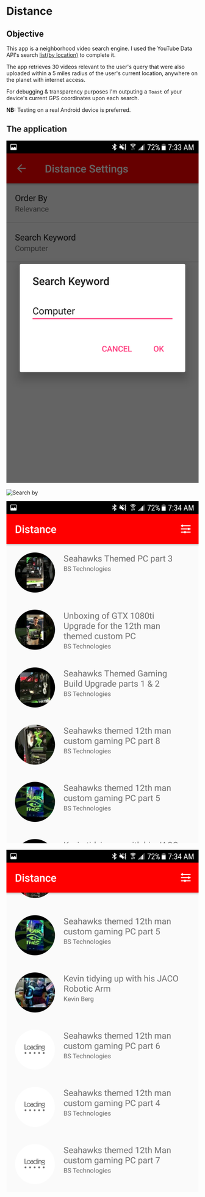 # Distance


## Objective

This app is a neighborhood video search engine. I used the YouTube Data API's search [list(by location)](https://developers.google.com/youtube/v3/docs/search/list) to complete it.

The app retrieves 30 videos relevant to the user's query that were also uploaded within a 5 miles radius of the user's current location, 
anywhere on the planet with internet access.

For debugging & transparency purposes I'm outputing a ``Toast`` of your device's current GPS coordinates upon each search.

**NB:** Testing on a real Android device is preferred.


## The application

![Query](app_photo_2.png)

![Search by](app_photo_1.png)

![Video results](app_photo_4.png)

![Loading video results](app_photo_3.png)
